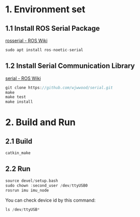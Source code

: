 # 1. Environment set
## 1.1 Install ROS Serial Package
[rosserial - ROS Wiki](http://wiki.ros.org/rosserial)
```C++
sudo apt install ros-noetic-serial
```
## 1.2 Install Serial Communication Library
[serial - ROS Wiki](http://wiki.ros.org/serial)
```C++
git clone https://github.com/wjwwood/serial.git
make
make test
make install
```
# 2. Build and Run
## 2.1 Build
```C++
catkin_make
```
## 2.2 Run
```C++
source devel/setup.bash
sudo chown :second_user /dev/ttyUSB0
rosrun imu imu_node
```
You can check device id by this command:
```C++
ls /dev/ttyUSB*
```